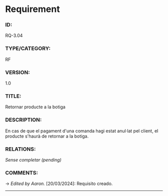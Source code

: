 # Requirement

### ID:
RQ-3.04
### TYPE/CATEGORY:
RF
### VERSION:
1.0
### TITLE:
Retornar producte a la botiga
### DESCRIPTION:
En cas de que el pagament d'una comanda hagi estat anul·lat pel client, el producte s'haurà de retornar a la botiga.
### RELATIONS:
*Sense completar (pending)*
### COMMENTS:
&rarr; *Edited by Aaron.* [20/03/2024]: Requisito creado.

---

